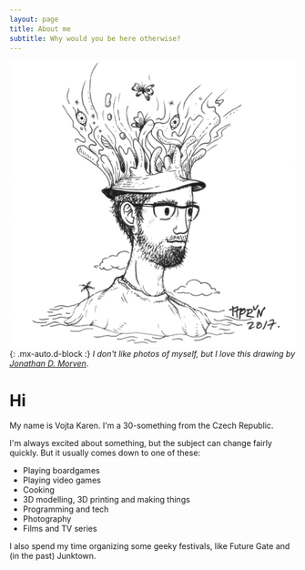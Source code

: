 ```yaml
---
layout: page
title: About me
subtitle: Why would you be here otherwise?
---
```


![VojtaTree](assets/img/vojtatree.png){: .mx-auto.d-block :}
*I don't like photos of myself, but I love this drawing by [Jonathan D. Morven](https://instagram.com/jdmorven)*.
# Hi
My name is Vojta Karen. I'm a 30-something from the Czech Republic.

I'm always excited about something, but the subject can change fairly quickly. But it usually comes down to one of these:
 - Playing boardgames
 - Playing video games
 - Cooking
 - 3D modelling, 3D printing and making things
 - Programming and tech
 - Photography
 - Films and TV series

I also spend my time organizing some geeky festivals, like Future Gate and (in the past) Junktown.